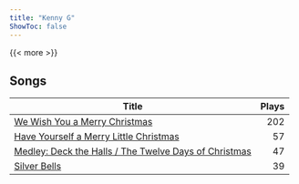 ```yaml
---
title: "Kenny G"
ShowToc: false
---
```


{{< more >}}

## Songs
Title | Plays 
----- | -----: 
[We Wish You a Merry Christmas](/songs/we-wish-you-a-merry-christmas) | 202
[Have Yourself a Merry Little Christmas](/songs/have-yourself-a-merry-little-christmas) | 57
[Medley: Deck the Halls / The Twelve Days of Christmas](/songs/medley-deck-the-halls-the-twelve-days-of-christmas) | 47
[Silver Bells](/songs/silver-bells) | 39


